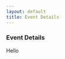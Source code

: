 ```yaml
---
layout: default
title: Event Details
---
```


<div id="post">
  <h3>Event Details</h1>
  Hello
</div>
